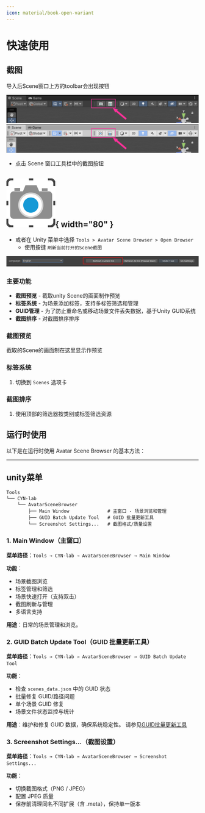 ```yaml
---
icon: material/book-open-variant
---
```




# 快速使用

## 截图

导入后Scene窗口上方的toolbar会出现按钮



![工具栏截图按钮](img/toolbar01.png)
![工具栏截图按钮](img/toolbar02.png)


- 点击 Scene 窗口工具栏中的截图按钮
   
![截图按钮（亮色主题）](img/gui_Screenshot_light.png){ width="80" }
--
   - 或者在 Unity 菜单中选择 `Tools > Avatar Scene Browser > Open Browser`
       - 使用按键 `刷新当前打开的Scene截图`

   ![刷新当前打开的场景截图](img/刷新当前打开的场景截图.png)


### 主要功能

- **截图预览** - 截取unity Scene的画面制作预览
- **标签系统** - 为场景添加标签，支持多标签筛选和管理
- **GUID管理** - 为了防止重命名或移动场景文件丢失数据，基于Unity GUID系统
- **截图排序** - 对截图排序排序



### 截图预览
截取的Scene的画面制在这里显示作预览



### 标签系统

1. 切换到 `Scenes` 选项卡


### 截图排序

1. 使用顶部的筛选器按类别或标签筛选资源


## 运行时使用

以下是在运行时使用 Avatar Scene Browser 的基本方法：


--------

## unity菜单

```
Tools
└── CYN-lab
    └── AvatarSceneBrowser
        ├── Main Window              # 主窗口 - 场景浏览和管理
        ├── GUID Batch Update Tool   # GUID 批量更新工具
        └── Screenshot Settings...   # 截图格式/质量设置
```

### 1. Main Window（主窗口）
**菜单路径**：`Tools → CYN-lab → AvatarSceneBrowser → Main Window`

**功能**：
- 场景截图浏览
- 标签管理和筛选
- 场景快速打开（支持双击）
- 截图刷新与管理
- 多语言支持

**用途**：日常的场景管理和浏览。


### 2. GUID Batch Update Tool（GUID 批量更新工具）
**菜单路径**：`Tools → CYN-lab → AvatarSceneBrowser → GUID Batch Update Tool`

**功能**：
- 检查 `scenes_data.json` 中的 GUID 状态
- 批量修复 GUID/路径问题
- 单个场景 GUID 修复
- 场景文件状态监控与统计

**用途**：维护和修复 GUID 数据，确保系统稳定性。
请参见[GUID批量更新工具](./guid-batch-update-tool.md)

### 3. Screenshot Settings...（截图设置）
**菜单路径**：`Tools → CYN-lab → AvatarSceneBrowser → Screenshot Settings...`

**功能**：
- 切换截图格式（PNG / JPEG）
- 配置 JPEG 质量
- 保存前清理同名不同扩展（含 .meta），保持单一版本


